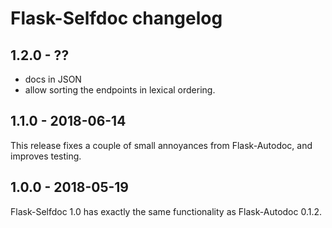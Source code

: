 # Flask-Selfdoc changelog

## 1.2.0 - ??
 - docs in JSON
 - allow sorting the endpoints in lexical ordering.

## 1.1.0 - 2018-06-14
This release fixes a couple of small annoyances from Flask-Autodoc, and improves testing.

## 1.0.0 - 2018-05-19
Flask-Selfdoc 1.0 has exactly the same functionality as Flask-Autodoc 0.1.2.
